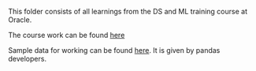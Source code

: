 This folder consists of all learnings from the DS and ML training course at Oracle.

The course work can be found [here](https://drive.google.com/drive/folders/1eC65sH6RD_IrKyjZ_LgLh4GsHrfio01R?usp=drive_link) 

Sample data for working can be found [here](https://github.com/PacktPublishing/Pandas-Cookbook/tree/master/data). It is given by pandas developers.